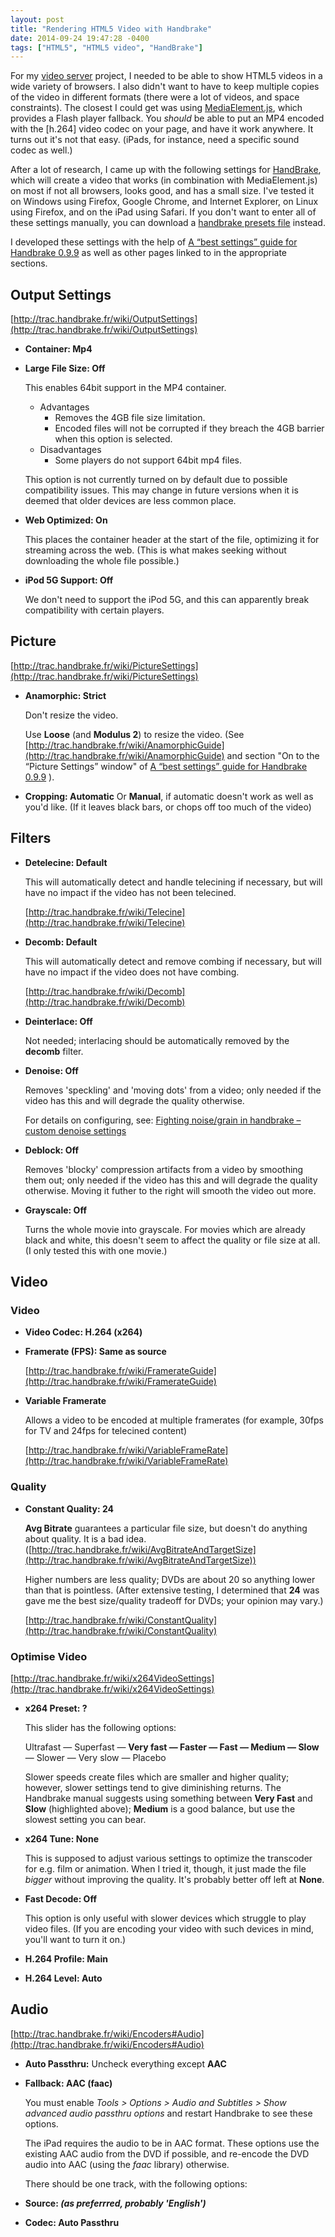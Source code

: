 ```yaml
---
layout: post
title: "Rendering HTML5 Video with Handbrake"
date: 2014-09-24 19:47:28 -0400
tags: ["HTML5", "HTML5 video", "HandBrake"]
---
```

For my [video server](http://github.com/wolfgang42/videoserver) project, I needed to
be able to show HTML5 videos in a wide variety of browsers.
I also didn't want to have to keep multiple copies of the video in different formats
(there were a lot of videos, and space constraints).
The closest I could get was using [MediaElement.js](http://mediaelementjs.com), which provides a Flash player fallback.
You *should* be able to put an MP4 encoded with the [h.264] video codec on your page, and have it work anywhere.
It turns out it's not that easy. (iPads, for instance, need a specific sound codec as well.)

After a lot of research, I came up with the following settings for [HandBrake](http://handbrake.fr),
which will create a video that works (in combination with MediaElement.js) on most if not all browsers,
looks good, and has a small size.
I've tested it on Windows using Firefox, Google Chrome, and Internet Explorer, on Linux using Firefox, and
on the iPad using Safari.
If you don't want to enter all of these settings manually, you can download a [handbrake presets file](../../downloads/code/2014-09-24-rendering-html5-video-with-handbrake/HTML5_preset.plist) instead.

<!-- more -->

I developed these settings with the help of [A “best settings” guide for Handbrake 0.9.9](http://mattgadient.com/2013/06/12/a-best-settings-guide-for-handbrake-0-9-9/) as well as other pages linked to in the appropriate sections.

## Output Settings

[http://trac.handbrake.fr/wiki/OutputSettings](http://trac.handbrake.fr/wiki/OutputSettings)

* **Container: Mp4**
* **Large File Size: Off**

	This enables 64bit support in the MP4 container. 

	* Advantages
		* Removes the 4GB file size limitation.
		* Encoded files will not be corrupted if they breach the 4GB barrier when this option is selected.
	* Disadvantages
		* Some players do not support 64bit mp4 files.

	This option is not currently turned on by default due to possible compatibility issues. This may change in future versions when it is deemed that older devices are less common place.
* **Web Optimized: On**

	This places the container header at the start of the file, optimizing it for streaming across the web. (This is what makes seeking without downloading the whole file possible.)
* **iPod 5G Support: Off**

	We don't need to support the iPod 5G, and this can apparently break compatibility with certain players.


## Picture
[http://trac.handbrake.fr/wiki/PictureSettings](http://trac.handbrake.fr/wiki/PictureSettings)

* **Anamorphic: Strict**

	Don't resize the video.

	Use **Loose** (and **Modulus 2**) to resize the video.
	(See [http://trac.handbrake.fr/wiki/AnamorphicGuide](http://trac.handbrake.fr/wiki/AnamorphicGuide)
	and section "On to the “Picture Settings” window" of [A “best settings” guide for Handbrake 0.9.9](http://mattgadient.com/2013/06/12/a-best-settings-guide-for-handbrake-0-9-9/) ).
* **Cropping: Automatic**
	Or **Manual**, if automatic doesn't work as well as you'd like. (If it leaves black bars, or chops off too much of the video)

## Filters
* **Detelecine: Default**

	This will automatically detect and handle telecining if necessary, but will have no impact if the video has not been telecined.

	[http://trac.handbrake.fr/wiki/Telecine](http://trac.handbrake.fr/wiki/Telecine)
* **Decomb: Default**

	This will automatically detect and remove combing if necessary, but will have no impact if the video does not have combing.
	
	[http://trac.handbrake.fr/wiki/Decomb](http://trac.handbrake.fr/wiki/Decomb)
* **Deinterlace: Off**

	Not needed; interlacing should be automatically removed by the **decomb** filter.
* **Denoise: Off**

	Removes 'speckling' and 'moving dots' from a video; only needed if the video has this and will degrade the quality otherwise.

	For details on configuring, see: [Fighting noise/grain in handbrake – custom denoise settings](http://mattgadient.com/2012/06/19/fighting-noisegrain-in-handbrake-custom-denoise-settings/)
* **Deblock: Off**

	Removes 'blocky' compression artifacts from a video by smoothing them out; only needed if the video has this and will degrade the quality otherwise.
	Moving it futher to the right will smooth the video out more.
* **Grayscale: Off**

	Turns the whole movie into grayscale. For movies which are already black and white, this doesn't seem to affect the quality or file size at all. (I only tested this with one movie.)

## Video

### Video
* **Video Codec: H.264 (x264)**
* **Framerate (FPS): Same as source**

	[http://trac.handbrake.fr/wiki/FramerateGuide](http://trac.handbrake.fr/wiki/FramerateGuide)
* **Variable Framerate**

	Allows a video to be encoded at multiple framerates (for example, 30fps for TV and 24fps for telecined content)

	[http://trac.handbrake.fr/wiki/VariableFrameRate](http://trac.handbrake.fr/wiki/VariableFrameRate)

### Quality
* **Constant Quality: 24**

	**Avg Bitrate** guarantees a particular file size, but doesn't do anything about quality. It is a bad idea. ([http://trac.handbrake.fr/wiki/AvgBitrateAndTargetSize](http://trac.handbrake.fr/wiki/AvgBitrateAndTargetSize))

	Higher numbers are less quality; DVDs are about 20 so anything lower than that is pointless. (After extensive testing, I determined that **24** was gave me the best size/quality tradeoff for DVDs; your opinion may vary.)

	[http://trac.handbrake.fr/wiki/ConstantQuality](http://trac.handbrake.fr/wiki/ConstantQuality)

### Optimise Video
[http://trac.handbrake.fr/wiki/x264VideoSettings](http://trac.handbrake.fr/wiki/x264VideoSettings)

* **x264 Preset: ?**

	This slider has the following options:

	Ultrafast — Superfast — **Very fast — Faster — Fast — Medium — Slow** — Slower — Very slow — Placebo

	Slower speeds create files which are smaller and higher quality; however, slower settings tend to give diminishing returns. The Handbrake manual suggests using something between **Very Fast** and **Slow** (highlighted above); **Medium** is a good balance, but use the slowest setting you can bear.
* **x264 Tune: None**

	This is supposed to adjust various settings to optimize the transcoder for e.g. film or animation. When I tried it, though, it just made the file *bigger* without improving the quality. It's probably better off left at **None**.
* **Fast Decode: Off**

	This option is only useful with slower devices which struggle to play video files. (If you are encoding your video with such devices in mind, you'll want to turn it on.)
* **H.264 Profile: Main**
* **H.264 Level: Auto**

## Audio
[http://trac.handbrake.fr/wiki/Encoders#Audio](http://trac.handbrake.fr/wiki/Encoders#Audio)

* **Auto Passthru:** Uncheck everything except **AAC**
* **Fallback: AAC (faac)**

	You must enable *Tools > Options > Audio and Subtitles > Show advanced audio passthru options* and restart Handbrake to see these options.

	The iPad requires the audio to be in AAC format. These options use the existing AAC audio from the DVD if possible, and re-encode the DVD audio into AAC (using the *faac* library) otherwise.

	There should be one track, with the following options:
* **Source: *(as preferrred, probably 'English')***
* **Codec: Auto Passthru**


